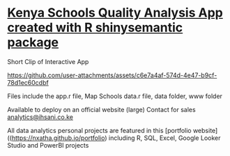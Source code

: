 # [Kenya Schools Quality Analysis App created with R shinysemantic package ](https://nxatha.github.io/portfolio)

Short Clip of Interactive App

https://github.com/user-attachments/assets/c6e7a4af-574d-4e47-b9cf-78d1ec60cdbf




 

Files include the app.r file, Map Schools data.r file, data folder, www folder 

Available to deploy on an official website (large) Contact for sales analytics@ihsani.co.ke

All data analytics personal projects are featured in this [portfolio website]((https://nxatha.github.io/portfolio) including R, SQL, Excel, Google Looker Studio and PowerBI projects

